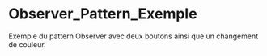 # Observer_Pattern_Exemple
Exemple du pattern Observer avec deux boutons ainsi que un changement de couleur.
